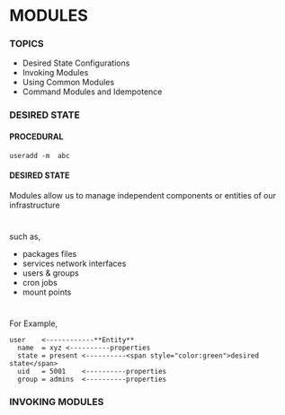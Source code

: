# MODULES
### TOPICS
- Desired State Configurations
- Invoking Modules  
- Using Common Modules  
- Command Modules and Idempotence
### DESIRED STATE
#### PROCEDURAL
	useradd -m  abc
#### DESIRED STATE
Modules allow us to  manage independent components or entities of our infrastructure
#

such as,    

- packages files 
- services network interfaces 
- users & groups
- cron jobs 
- mount points
#

For Example,

	user    <------------**Entity**
	  name  = xyz <----------properties
	  state = present <----------<span style="color:green">desired state</span>
	  uid   = 5001    <----------properties
	  group = admins  <----------properties

### INVOKING MODULES
